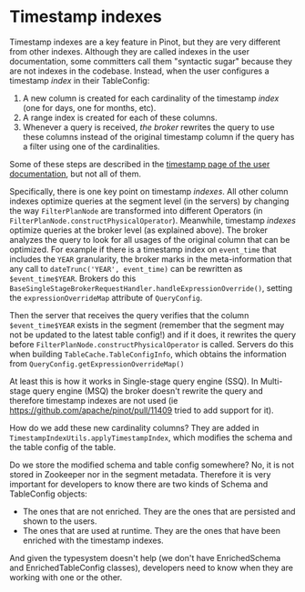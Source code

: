 # Timestamp indexes

Timestamp indexes are a key feature in Pinot, but they are very different from other indexes.
Although they are called indexes in the user documentation, some committers call them "syntactic sugar" because they
are not indexes in the codebase.
Instead, when the user configures a timestamp _index_ in their TableConfig:

1. A new column is created for each cardinality of the timestamp _index_ (one for days, one for months, etc).
2. A range index is created for each of these columns.
3. Whenever a query is received, _the broker_ rewrites the query to use these columns instead of the original
   timestamp column if the query has a filter using one of the cardinalities.

Some of these steps are described in the [timestamp page of the user documentation][timestamp-index], but not all of
them.

[timestamp-index]:https://docs.pinot.apache.org/basics/indexing/timestamp-index

Specifically, there is one key point on timestamp _indexes_.
All other column indexes optimize queries at the segment level (in the servers) by changing the way `FilterPlanNode` are
transformed into different Operators (in `FilterPlanNode.constructPhysicalOperator`).
Meanwhile, timestamp _indexes_ optimize queries at the broker level (as explained above).
The broker analyzes the query to look for all usages of the original column that can be optimized.
For example if there is a timestamp index on `event_time` that includes the `YEAR` granularity,
the broker marks in the meta-information that any call to `dateTrunc('YEAR', event_time)` can be rewritten as
`$event_time$YEAR`.
Brokers do this `BaseSingleStageBrokerRequestHandler.handleExpressionOverride()`, setting the `expressionOverrideMap`
attribute of `QueryConfig`.

Then the server that receives the query verifies that the column `$event_time$YEAR` exists in the segment
(remember that the segment may not be updated to the latest table config!) and if it does, it rewrites the query
before `FilterPlanNode.constructPhysicalOperator` is called.
Servers do this when building `TableCache.TableConfigInfo`, which obtains the information from
`QueryConfig.getExpressionOverrideMap()`

At least this is how it works in Single-stage query engine (SSQ).
In Multi-stage query engine (MSQ) the broker doesn't rewrite the query and therefore timestamp indexes are not used
(ie https://github.com/apache/pinot/pull/11409 tried to add support for it).

How do we add these new cardinality columns?
They are added in `TimestampIndexUtils.applyTimestampIndex`, which modifies the schema and the table config of the
table.

Do we store the modified schema and table config somewhere?
No, it is not stored in Zookeeper nor in the segment metadata.
Therefore it is very important for developers to know there are two kinds of Schema and TableConfig objects:

* The ones that are not enriched. They are the ones that are persisted and shown to the users.
* The ones that are used at runtime. They are the ones that have been enriched with the timestamp indexes.

And given the typesystem doesn't help (we don't have EnrichedSchema and EnrichedTableConfig classes), developers
need to know when they are working with one or the other.